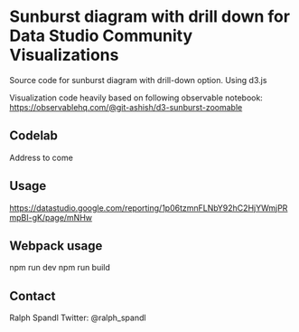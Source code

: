 # Sunburst diagram with drill down for Data Studio Community Visualizations
Source code for sunburst diagram with drill-down option.
Using d3.js

Visualization code heavily based on following observable notebook:
https://observablehq.com/@git-ashish/d3-sunburst-zoomable

## Codelab
Address to come

## Usage
https://datastudio.google.com/reporting/1p06tzmnFLNbY92hC2HjYWmjPRmpBI-gK/page/mNHw

## Webpack usage
npm run dev
npm run build

## Contact
Ralph Spandl Twitter: @ralph_spandl
